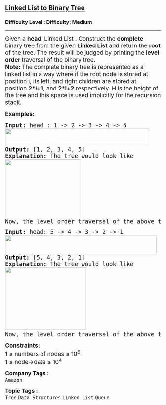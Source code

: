 <h2><a href="https://www.geeksforgeeks.org/problems/make-binary-tree/1?page=2&category=Queue&sortBy=difficulty">Linked List to Binary Tree</a></h2><h3>Difficulty Level : Difficulty: Medium</h3><hr><div class="problems_problem_content__Xm_eO"><p><span style="font-size: 14pt;">Given a <strong>head&nbsp;</strong> Linked List . Construct the <strong>complete</strong> binary tree from the given <strong>Linked List</strong> and return the <strong>root </strong>of the tree. The result will be judged by printing the <strong>level order </strong>traversal of the binary tree. <br></span><span style="font-size: 14pt;"><strong>Note:&nbsp;</strong>The complete binary tree is represented as a linked list in a way where if the root node is stored at position i, its left, and right children are stored at position&nbsp;<strong>2*i+1</strong>, and&nbsp;<strong>2*i+2</strong> respectively. H is the height of the tree and this space is used implicitly for the recursion stack.</span></p>
<p><span style="font-size: 14pt;"><strong>Examples:</strong></span></p>
<pre><span style="font-size: 14pt;"><strong>Input: </strong>head : 1 -&gt; 2 -&gt; 3 -&gt; 4 -&gt; 5 <br><img src="https://media.geeksforgeeks.org/img-practice/prod/addEditProblem/907724/Web/Other/blobid4_1754630164.webp" width="466" height="58"><br><strong>Output: </strong>[1, 2, 3, 4, 5]<strong>
Explanation: </strong>The tree would look like <br><img src="https://media.geeksforgeeks.org/img-practice/prod/addEditProblem/907724/Web/Other/blobid0_1754630061.webp" width="245" height="190"><br>Now, the level order traversal of the above tree is 1 2 3 4 5.
</span></pre>
<pre><span style="font-size: 14pt;"><strong>Input: </strong>head: 5 -&gt; 4 -&gt; 3 -&gt; 2 -&gt; 1<br><img src="https://media.geeksforgeeks.org/img-practice/prod/addEditProblem/907724/Web/Other/blobid1_1754630079.webp" width="490" height="61"><br><strong>Output: </strong>[5, 4, 3, 2, 1]<strong>
Explanation: </strong>The tree would look like
<img src="https://media.geeksforgeeks.org/img-practice/prod/addEditProblem/907724/Web/Other/blobid2_1754630112.webp" width="262" height="203"> <br>Now, the level order traversal of the above tree is 5 4 3 2 1.</span></pre>
<p><span style="font-size: 14pt;"><strong>Constraints:</strong><br>1 ≤ numbers of nodes ≤ 10<sup>6</sup><br>1 ≤ node-&gt;data ≤ 10<sup>4</sup></span></p></div><p><span style=font-size:18px><strong>Company Tags : </strong><br><code>Amazon</code>&nbsp;<br><p><span style=font-size:18px><strong>Topic Tags : </strong><br><code>Tree</code>&nbsp;<code>Data Structures</code>&nbsp;<code>Linked List</code>&nbsp;<code>Queue</code>&nbsp;